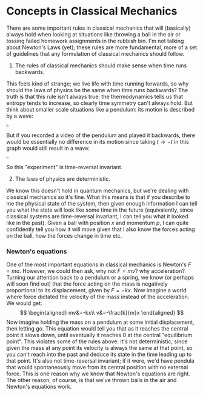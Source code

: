 # Concepts in Classical Mechanics

There are some important rules in classical mechanics that will (basically) always hold when looking at situations like throwing a ball in the air or tossing failed homework assignments in the rubbish bin. I'm not talking about Newton's Laws (yet); these rules are more fundamental, more of a set of guidelines that any formulation of classical mechanics should follow.

1. The rules of classical mechanics should make sense when time runs backwards.

This feels kind of strange; we live life with time running forwards, so why should the laws of physics be the same when time runs backwards? The truth is that this rule isn't always true: the thermodynamics tells us that entropy tends to increase, so clearly time symmetry can't always hold. But think about smaller scale situations like a pendulum: its motion is described by a wave:

<img src="/Users/norrislam/Documents/CAS/Classical Mechanics/desmos-graph.png" style="zoom:35%;" />

But if you recorded a video of the pendulum and played it backwards, there would be essentially no difference in its motion since taking $t\to -t$ in this graph would still result in a wave:

<img src="/Users/norrislam/Documents/CAS/Classical Mechanics/desmos-graph (1).png" style="zoom:35%;" />

So this "experiment" is time-reversal invariant.



2. The laws of physics are deterministic.

We know this doesn't hold in quantum mechanics, but we're dealing with classical mechanics so it's fine. What this means is that if you describe to me the physical state of the system, then given enough information I can tell you what the state will look like some time in the future (equivalently, since classical systems are time-reversal invariant, I can tell you what it looked like in the past). Given a ball with position $x$ and momentum $p$, I can quite confidently tell you how it will move given that I also know the forces acting on the ball, how the forces change in time etc.

### Newton's equations

One of the most important equations in classical mechanics is Newton's $F=ma$. However, we could then ask, why not $F=mv$? why acceleration? Turning our attention back to a pendulum or a spring, we know (or perhaps will soon find out) that the force acting on the mass is negatively proportional to its displacement, given by $F=-kx$. Now imagine a world where force dictated the velocity of the mass instead of the acceleration. We would get:
$$
\begin{aligned}
mv&=-kx\\
v&=-\frac{k}{m}x
\end{aligned}
$$
Now imagine holding the mass on a pendulum at some initial displacement, then letting go. This equation would tell you that as it reaches the central point it slows down, until eventually it reaches $0$ at the central "equilibrium point". This violates some of the rules above: it's not deterministic, since given the mass at any point its velocity is always the same at that point, so you can't reach into the past and deduce its state in the time leading up to that point. It's also not time-reversal invariant; if it were, we'd have pendula that would spontaneously move from its central position with no external force. This is one reason why we know that Newton's equations are right. The other reason, of course, is that we've thrown balls in the air and Newton's equations work.